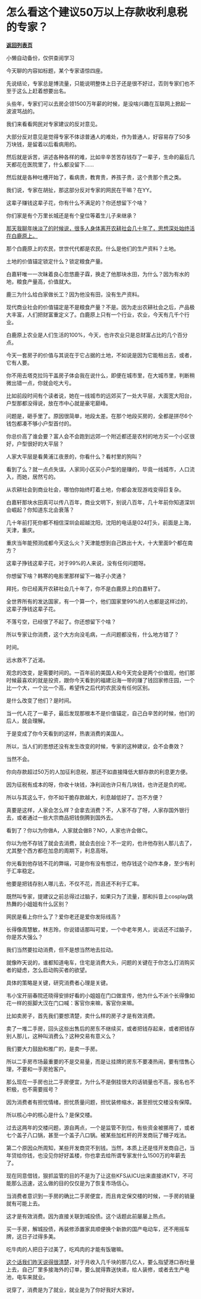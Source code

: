 # 怎么看这个建议50万以上存款收利息税的专家？

[**返回列表页**](/gzh/记忆承载)

小懒自动备份，仅供查阅学习

今天聊的内容如标题，某个专家语惊四座。  

先说结论，专家总是博流量，只能说明整体上日子还是很不好过，否则专家们也不至于这么上赶着想要出名。

头些年，专家们可以去房企领1500万年薪的时候，是没啥兴趣在互联网上掀起一波波骂战的。  

我们来看看网民对专家建议的反对意见。  

大部分反对意见是觉得专家不体谅普通人的难处，作为普通人，好容易存了50多万块钱，是留着以后看病用的。  

然后就是诉苦，讲述各种各样的难，比如辛辛苦苦存钱存了一辈子，生命的最后几天都花在医院里了，什么都没留下......  

然后就是各种吐槽开始了，看病贵，教育贵，养孩子贵，这个贵那个贵之类。  

我们说，专家在胡扯，那这部分反对专家的网民在干嘛？在YY。  

这辈子赚钱这辈子花，你有什么不满足的？你还想留下个啥？  

你们家是有个万里长城还是有个皇位等着生儿子来继承？  

[那天我聊年味淡了的时候说，很多人身体离开农耕社会几十年了，思想深处始终活在白鹿原上。  
](http://mp.weixin.qq.com/s?__biz=MzU3NDc5Nzc0NQ==&mid=2247522293&idx=1&sn=442c420cea06694656a3d26c89b2a083&chksm=fd2e352bca59bc3d3730b2df332c22028c14744d51f8dac635b3e574d7b1462d5e75260f0649&scene=21#wechat_redirect)

那个白鹿原上的农民，世世代代都是农民。什么是他们的生产资料？土地。  

土地的价值锚定锁定什么？锁定粮食产量。

白嘉轩唯一一次昧着良心忽悠鹿子霖，换走了他那块水田，为什么？因为有水的地，粮食产量高，价值就大。

鹿三为什么给白家做长工？因为他没有田，没有生产资料。  

现代商业社会的价值锚定是不是粮食产量？不是。因为走出农耕社会之后，产品极大丰富，人们把财富重定义了。白鹿原上只有一个行业，农业，今天有几千个行业。  

白鹿原上农业是人们生活的100%，今天，也许农业只是总财富占比的几个百分点。  

今天一套房子的价值与其说在于它占据的土地，不如说是因为它能租出去，或者，它有人要。  

你不用去塔克拉玛干盖房子体会我在说什么，即便在城市里，在大城市里，判断稍微出错一点，你就会吃大亏。

比如前段时间有个读者说，她在一线城市的远郊买了一处大平层，大面宽大阳台，户型那都没得说，放在市中心就是豪宅巅峰。  

问题是，砸手里了。原因很简单，地段太差。在那个地段买房的，全都是拼尽6个钱包都凑不够小户型首付的。  

你总价高了谁会要？富人会不会跑到远郊一个附近都还是农村的地方买一个小区很好，户型很好的大平层？  

人家大平层是看黄浦江夜景的，你看什么？看村里的狗叫？

看到了么？就一点点失误。人家同小区买小户型的是赚的，毕竟一线城市，人口流入，而她，居然亏的。  

从农耕社会到商业社会，哪怕你始终盯着土地，你都会发现游戏变得巨复杂。  

白嘉轩那块水田真可以传八百年，商业文明下，别说八百年，几十年前你知道深圳会崛起？你知道东北会衰落？  

几十年前打死你都不相信深圳会超越沈阳，沈阳的电话是024打头，前面是上海，天津，重庆。  

重庆当年能预测成都今天这么火？天津能想到自己跌出十大，十大里面9个都在南方？

这辈子挣钱这辈子花，对于99%的人来说，没有任何问题呀。

你想留下啥？韩寒的电影里那样留下一箱子小灵通？

拜托，你已经离开农耕社会几十年了，你不是白鹿原上的白嘉轩了。

全世界所有的发达国家，有一个算一个，他们国家里99%的人也都是这样过的，这辈子挣钱这辈子花。

不落亏空，已经很了不起了。你还想留下个啥？

所以专家让你消费，这个大方向没毛病，一点问题都没有，什么地方错了？

时间。

远水救不了近渴。  

观念的改变，是需要时间的。一百年前的美国人和今天完全是两个价值观，他们那时候最喜欢的就是投资，跟你今天看到的福建沿海一带的赚了钱回家修庄园，一个比一个大，一个比一个高，希望传之后代的农民没有任何区别。  

是什么改变了他们？是时间。  

当一代人花了一辈子，最后发现那根本不是价值锚定，自己白辛苦的时候，他们的后人，就会理解。  

于是变成了你今天看到的这样，热衷消费的美国人。

所以，当人们的思想还没有发生改变的时候，专家的这种建议，会不会奏效？  

当然不会。

你向存款超过50万的人加征利息税，那还不如直接降低大额存款的利息更方便。  

因为征税有成本的呀，你收十块钱，净利润也许只有几块钱，也许还是负的呢。  

所以与其这么干，你不如干脆存款越大，利息越低好了。岂不方便？  

真要是这样，人家会怎么样？会拿去消费？不，人家不存了呀，人家存国外银行去，或者通过一些大宗商品把钱倒腾到国外去。

看到了？你以为你做A，人家就会做B？NO，人家也许会做C。  

你以为他不存钱了就会去消费，就会去创业？不一定的，也许他存别人那儿去了，尤其整个西方都在加息的周期下，利息高呀。  

你光看到他存钱不花的弊端，可是你有没有想过，他存钱这个动作本身，至少有利于汇率稳定。  

他要是把钱存别人哪儿去，不仅不花，而且还不利于汇率。  

既然叫专家，提建议之前总得过过脑子，如果只为了流量，那和抖音上cosplay跳热舞的小姐姐有什么区别？

网民是看上你什么了？爱你老还是爱你发际线高？  

长得像周慧敏，林志玲，你说错话那叫可爱，一个中老年男人，说话还不过脑子，你是苏大强么？

我们当然要拉动消费，但不是想当然地去拉动。  

就像昨天说的，谁都知道电车，住宅是消费大头，问题的关键在于你怎么打消购买者的疑虑，怎么启动购买者的欲望。  

具体的策略是关键，研究消费者心理是关键。  

韦小宝开丽春院还晓得安排好看的小姐姐在门口做宣传，他为什么不派个长得像如花一样的抠脚大汉在门口喊：客官你来嘛，客官你来嘛。

比如卖房子，首先我们要想清楚，卖什么样的房子才是有效消费。

卖了一堆二手房，回头这些出售后的房东不继续买，或者把钱存起来，或者把钱存别人那儿，这种叫消费么？这种交易有意义么？

我们要大力鼓励和推广的，是卖一手房。  

所以二手房市场最重要的不是交易量，而是让挂牌的房东不要凑热闹，要有惜售心理，不要和一手房抢客户。  

那么现在一手房也比二手房便宜，为什么不是倒挂很大的话销量也不高，报名也不积极，也不需要摇号？  

因为消费者有担忧情绪，担忧质量问题，担忧装修缩水，甚至担忧交楼没有保障。  

所以核心中的核心是什么？是保交楼。  

过去这两年的交楼问题，源自两点，一个是监管不到位，有些资金被挪用了，或者七个盖子八口锅，甚至一个盖子八口锅。被某些加杠杆的开发商玩了帽子戏法。

第二个原因众所周知，某些开发商贷不到钱。当然，本质上还是怪开发商自己，当年贷给你钱，也没见你好好盖楼，你也拿去给所谓专家发什么1500万的年薪去了。

现在同意借钱，狠抓监管的目的不是为了让这些KFS从ICU出来直接进KTV，不可能那么迅速，这么做的目的仅仅是为了恢复市场信心。

当消费者意识到一手房的确比二手房便宜，而且肯定保交楼的时候，一手房的销量就有可能上去。  

这才是有效消费。因为直接关联到城投债。这个话题此前屡屡上热点。

买一手房，解城投债，再装修添置家具顺便换个新款的国产电动车，还不用摇车牌，这日子过得多美。  

吃牛肉的人把日子过美了，吃鸡肉的才能有饭辙嘛。  

[这个话我们昨天说得很清楚](http://mp.weixin.qq.com/s?__biz=MzU0MjYwNDU2Mw==&mid=2247509462&idx=1&sn=3848e830e2e16f7c814b8ef958e18fc5&chksm=fb1ac9aacc6d40bc4f660f3ca10e19951608d8e08cfa12727f9aa61d0660a8819f2979739ef6&scene=21#wechat_redirect)，对于月收入几千块的那几亿人，要么指望港口吞吐量上去，自己厂里多接海外的订单，要么就得靠送快递，给人装修，或者去生产电池，电车来就业。  

说穿了，消费是为了就业，就业是为了你好我好大家好。

